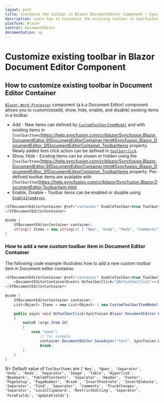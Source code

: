 ```yaml
---
layout: post
title: Customize the toolbar in Blazor DocumentEditor Component | Syncfusion
description: Learn how to Customize the existing toolbar in Syncfusion Blazor DocumentEditor component and much more.
platform: Blazor
control: DocumentEditor
documentation: ug
---
```

# Customize existing toolbar in Blazor Document Editor Component

## How to customize existing toolbar in Document Editor Container

[`Blazor Word Processor`](https://www.syncfusion.com/blazor-components/blazor-word-processor) component (a.k.a Document Editor) component allows you to customize(add, show, hide, enable, and disable) existing items in a toolbar.

* Add - New items can defined by [`CustomToolbarItemModel`](https://help.syncfusion.com/cr/blazor/Syncfusion.Blazor.DocumentEditor.CustomToolbarItemModel.html) and with existing items in [`toolbarItems`]https://help.syncfusion.com/cr/blazor/Syncfusion.Blazor.DocumentEditor.SfDocumentEditorContainer.html#Syncfusion_Blazor_DocumentEditor_SfDocumentEditorContainer_ToolbarItems property. Newly added item click action can be defined in [`toolbarclick`](https://help.syncfusion.com/cr/blazor/Syncfusion.Blazor.DocumentEditor.DocumentEditorContainerEvents.html#Syncfusion_Blazor_DocumentEditor_DocumentEditorContainerEvents_OnToolbarClick).
* Show, Hide - Existing items can be shown or hidden using the [`toolbarItems`]https://help.syncfusion.com/cr/blazor/Syncfusion.Blazor.DocumentEditor.SfDocumentEditorContainer.html#Syncfusion_Blazor_DocumentEditor_SfDocumentEditorContainer_ToolbarItems property. Pre-defined toolbar items are available with [`ToolbarItem`]https://help.syncfusion.com/cr/blazor/Syncfusion.Blazor.DocumentEditor.ToolbarItem.html.
* Enable, Disable -  Toolbar items can be enabled or disable using [`EnableItemAsync`](https://help.syncfusion.com/cr/blazor/Syncfusion.Blazor.DocumentEditor.ToolbarModule.html#Syncfusion_Blazor_DocumentEditor_ToolbarModule_EnableItemAsync_System_Int32_System_Boolean_)

```csharp
<SfDocumentEditorContainer @ref="container" EnableToolbar=true ToolbarItems="@Items">
</SfDocumentEditorContainer>

@code {
    SfDocumentEditorContainer container;
    string[] Items = new string[4] { "New", "Undo", "Redo", "Comments"};
}
```

### How to add a new custom toolbar item in Document Editor Container

 The following code example illustrates how to add a new custom toolbar item in Document editor container.

```csharp
<SfDocumentEditorContainer @ref="container" EnableToolbar=true ToolbarItems="@Items"> 
    <DocumentEditorContainerEvents OnToolbarClick="@OnToolbarClick"></DocumentEditorContainerEvents>
</SfDocumentEditorContainer> 
 
@code { 
    SfDocumentEditorContainer container; 
    List<Object> Items = new List<Object> { new CustomToolbarItemModel() { Id = "save", Text = "Save" }, "New", "Undo", "Redo", "Comments", "Image", "Table", "Hyperlink", "Bookmark", "TableOfContents", "Header", "Footer", "PageSetup", "PageNumber", "Break", "Find", "LocalClipboard", "RestrictEditing" }; 

    public async void OnToolbarClick(Syncfusion.Blazor.DocumentEditor.ClickEventArgs args)
    {
        switch (args.Item.Id)
        {
            case "save":
                // for example
                container.DocumentEditor.SaveAsync("test", Syncfusion.Blazor.DocumentEditor.FormatType.Docx);
                break;
        }
    }
} 
```

N> Default value of `ToolbarItems` are `['New', 'Open', 'Separator', 'Undo', 'Redo', 'Separator', 'Image', 'Table', 'Hyperlink', 'Bookmark', 'TableOfContents', 'Separator', 'Header', 'Footer', 'PageSetup', 'PageNumber', 'Break', 'InsertFootnote', 'InsertEndnote', 'Separator', 'Find', 'Separator', 'Comments', 'TrackChanges', 'Separator', 'LocalClipboard', 'RestrictEditing', 'Separator', 'FormFields', 'UpdateFields']`.
